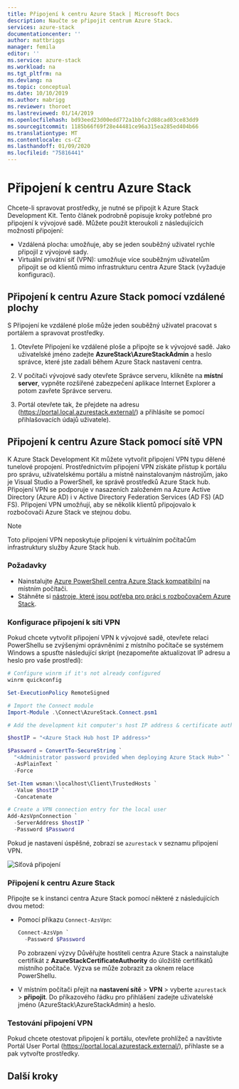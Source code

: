 ```yaml
---
title: Připojení k centru Azure Stack | Microsoft Docs
description: Naučte se připojit centrum Azure Stack.
services: azure-stack
documentationcenter: ''
author: mattbriggs
manager: femila
editor: ''
ms.service: azure-stack
ms.workload: na
ms.tgt_pltfrm: na
ms.devlang: na
ms.topic: conceptual
ms.date: 10/10/2019
ms.author: mabrigg
ms.reviewer: thoroet
ms.lastreviewed: 01/14/2019
ms.openlocfilehash: bd93eed23d00edd772a1bbfc2d88cad03ce83dd9
ms.sourcegitcommit: 1185b66f69f28e44481ce96a315ea285ed404b66
ms.translationtype: MT
ms.contentlocale: cs-CZ
ms.lasthandoff: 01/09/2020
ms.locfileid: "75816441"
---
```

# <a name="connect-to-azure-stack-hub"></a>Připojení k centru Azure Stack

Chcete-li spravovat prostředky, je nutné se připojit k Azure Stack Development Kit. Tento článek podrobně popisuje kroky potřebné pro připojení k vývojové sadě. Můžete použít kteroukoli z následujících možností připojení:

* Vzdálená plocha: umožňuje, aby se jeden souběžný uživatel rychle připojil z vývojové sady.
* Virtuální privátní síť (VPN): umožňuje více souběžným uživatelům připojit se od klientů mimo infrastrukturu centra Azure Stack (vyžaduje konfiguraci).

## <a name="connect-to-azure-stack-hub-with-remote-desktop"></a>Připojení k centru Azure Stack pomocí vzdálené plochy
S Připojení ke vzdálené ploše může jeden souběžný uživatel pracovat s portálem a spravovat prostředky.

1. Otevřete Připojení ke vzdálené ploše a připojte se k vývojové sadě. Jako uživatelské jméno zadejte **AzureStack\AzureStackAdmin** a heslo správce, které jste zadali během Azure Stack nastavení centra.  

2. V počítači vývojové sady otevřete Správce serveru, klikněte na **místní server**, vypněte rozšířené zabezpečení aplikace Internet Explorer a potom zavřete Správce serveru.

3. Portál otevřete tak, že přejdete na adresu (https://portal.local.azurestack.external/) a přihlásíte se pomocí přihlašovacích údajů uživatele).


## <a name="connect-to-azure-stack-hub-with-vpn"></a>Připojení k centru Azure Stack pomocí sítě VPN

K Azure Stack Development Kit můžete vytvořit připojení VPN typu dělené tunelové propojení. Prostřednictvím připojení VPN získáte přístup k portálu pro správu, uživatelskému portálu a místně nainstalovaným nástrojům, jako je Visual Studio a PowerShell, ke správě prostředků Azure Stack hub. Připojení VPN se podporuje v nasazeních založeném na Azure Active Directory (Azure AD) i v Active Directory Federation Services (AD FS) (AD FS). Připojení VPN umožňují, aby se několik klientů připojovalo k rozbočovači Azure Stack ve stejnou dobu. 

> [!NOTE] 
> Toto připojení VPN neposkytuje připojení k virtuálním počítačům infrastruktury služby Azure Stack hub. 

### <a name="prerequisites"></a>Požadavky

* Nainstalujte [Azure PowerShell centra Azure Stack kompatibilní](../operator/azure-stack-powershell-install.md) na místním počítači.  
* Stáhněte si [nástroje, které jsou potřeba pro práci s rozbočovačem Azure Stack](../operator/azure-stack-powershell-download.md). 

### <a name="configure-vpn-connectivity"></a>Konfigurace připojení k síti VPN

Pokud chcete vytvořit připojení VPN k vývojové sadě, otevřete relaci PowerShellu se zvýšenými oprávněními z místního počítače se systémem Windows a spusťte následující skript (nezapomeňte aktualizovat IP adresu a heslo pro vaše prostředí):

```powershell 
# Configure winrm if it's not already configured
winrm quickconfig  

Set-ExecutionPolicy RemoteSigned

# Import the Connect module
Import-Module .\Connect\AzureStack.Connect.psm1 

# Add the development kit computer's host IP address & certificate authority (CA) to the list of trusted hosts. Make sure to update the IP address and password values for your environment. 

$hostIP = "<Azure Stack Hub host IP address>"

$Password = ConvertTo-SecureString `
  "<Administrator password provided when deploying Azure Stack Hub>" `
  -AsPlainText `
  -Force

Set-Item wsman:\localhost\Client\TrustedHosts `
  -Value $hostIP `
  -Concatenate

# Create a VPN connection entry for the local user
Add-AzsVpnConnection `
  -ServerAddress $hostIP `
  -Password $Password

```

Pokud je nastavení úspěšné, zobrazí se `azurestack` v seznamu připojení VPN.

![Síťová připojení](media/azure-stack-connect-azure-stack/image3.png)  

### <a name="connect-to-azure-stack-hub"></a>Připojení k centru Azure Stack

Připojte se k instanci centra Azure Stack pomocí některé z následujících dvou metod:  

* Pomocí příkazu `Connect-AzsVpn`: 
    
  ```powershell
  Connect-AzsVpn `
    -Password $Password
  ```

  Po zobrazení výzvy Důvěřujte hostiteli centra Azure Stack a nainstalujte certifikát z **AzureStackCertificateAuthority** do úložiště certifikátů místního počítače. Výzva se může zobrazit za oknem relace PowerShellu. 

* V místním počítači přejít na **nastavení sítě** > **VPN** > vyberte `azurestack` > **připojit**. Do příkazového řádku pro přihlášení zadejte uživatelské jméno (AzureStack\AzureStackAdmin) a heslo.

### <a name="test-the-vpn-connectivity"></a>Testování připojení VPN

Pokud chcete otestovat připojení k portálu, otevřete prohlížeč a navštivte Portál User Portal (https://portal.local.azurestack.external/), přihlaste se a pak vytvořte prostředky.  

## <a name="next-steps"></a>Další kroky



